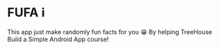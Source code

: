 # FUFA ℹ️
This app just make randomly fun facts for you 😁
By helping TreeHouse Build a Simple Android App course!
